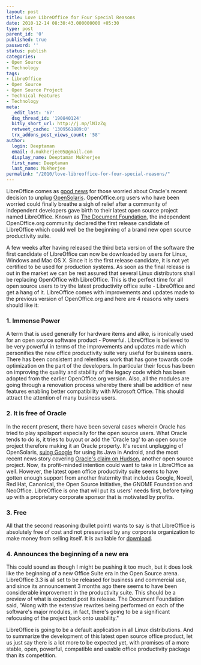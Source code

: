 ```yaml
---
layout: post
title: Love LibreOffice for Four Special Reasons
date: 2010-12-14 08:30:43.000000000 +05:30
type: post
parent_id: '0'
published: true
password: ''
status: publish
categories:
- Open Source
- Technology
tags:
- LibreOffice
- Open Source
- Open Source Project
- Technical Features
- Technology
meta:
  _edit_last: '67'
  dsq_thread_id: '190840124'
  bitly_short_url: http://j.mp/lNIzZq
  retweet_cache: '1309561889:0'
  trx_addons_post_views_count: '58'
author:
  login: Deeptaman
  email: d.mukherjee05@gmail.com
  display_name: Deeptaman Mukherjee
  first_name: Deeptaman
  last_name: Mukherjee
permalink: "/2010/love-libreoffice-for-four-special-reasons/"
---
```

<p>LibreOffice comes as <a href="http://www.pcworld.com/businesscenter/article/206434/libreoffice_is_good_news_for_openoffice.html">good news</a> for those worried about Oracle's recent decision to unplug <a href="http://opensolaris.org/">OpenSolaris</a>. OpenOffice.org users who have been worried could finally breathe a sigh of relief after a community of independent developers gave birth to their latest open source project named LibreOffice. Known as <a href="http://www.documentfoundation.org/">The Document Foundation</a>, the independent OpenOffice.org community declared the first release candidate of LibreOffice which could well be the beginning of a brand new open source productivity suite.</p>

<p>A few weeks after having released the third beta version of the software the first candidate of LibreOffice can now be downloaded by users for Linux, Windows and Mac OS X. Since it is the first release candidate, it is not yet certified to be used for production systems. As soon as the final release is out in the market we can be rest assured that several Linux distributors shall be replacing OpenOffice with LibreOffice. This is the perfect time for all open source users to try the latest productivity office suite - LibreOffice and get a hang of it. LibreOffice comes with improvements and updates made to the previous version of OpenOffice.org and here are 4 reasons why users should like it:</p>
<h3>1. Immense Power</h3>
<p>A term that is used generally for hardware items and alike, is ironically used for an open source software product - Powerful. LibreOffice is believed to be very powerful in terms of the improvements and updates made which personifies the new office productivity suite very useful for business users. There has been consistent and relentless work that has gone towards code optimization on the part of the developers. In particular their focus has been on improving the quality and stability of the legacy code which has been adopted from the earlier OpenOffice.org version. Also, all the modules are going through a renovation process whereby there shall be addition of new features enabling better compatibility with Microsoft Office. This should attract the attention of many business users.</p>
<h3>2. It is free of Oracle</h3>
<p>In the recent present, there have been several cases wherein Oracle has tried to play spoilsport especially for the open source users. What Oracle tends to do is, it tries to buyout or add the 'Oracle tag' to an open source project therefore making it an Oracle property. It's recent unplugging of OpenSolaris, <a href="http://news.cnet.com/8301-30684_3-20013546-265.html">suing Google</a> for using its Java in Android, and the most recent news story covering <a href="http://brajeshwar.wpengine.com/2010/hudson-has-our-trademark%E2%80%93says-oracle/">Oracle's claim on Hudson</a>, another open source project. Now, its profit-minded intention could want to take in LibreOffice as well. However, the latest open office productivity suite seems to have gotten enough support from another fraternity that includes Google, Novell, Red Hat, Canonical, the Open Source Initiative, the GNOME Foundation and NeoOffice. LibreOffice is one that will put its users' needs first, before tying up with a proprietary corporate sponsor that is motivated by profits.</p>
<h3>3. Free</h3>
<p>All that the second reasoning (bullet point) wants to say is that LibreOffice is absolutely free of cost and not pressurised by any corporate organization to make money from selling itself. It is available for <a href="http://www.documentfoundation.org/download/">download</a>.</p>
<h3>4. Announces the beginning of a new era</h3>
<p>This could sound as though I might be pushing it too much, but it does look like the beginning of a new Office Suite era in the Open Source arena. LibreOffice 3.3 is all set to be released for business and commercial use, and since its announcement 3 months ago there seems to have been considerable improvement in the productivity suite. This should be a preview of what is expected post its release. The Document Foundation said, "Along with the extensive rewrites being performed on each of the software's major modules, in fact, there's going to be a significant refocusing of the project back onto usability."</p>
<p>LibreOffice is going to be a default application in all Linux distributions. And to summarize the development of this latest open source office product, let us just say there is a lot more to be expected yet, with promises of a more stable, open, powerful, compatible and usable office productivity package than its competition.</p>
